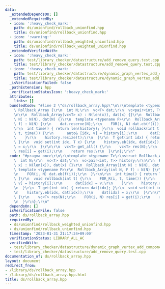 ```yaml
---
data:
  _extendedDependsOn: []
  _extendedRequiredBy:
  - icon: ':heavy_check_mark:'
    path: ds/unionfind/rollback_unionfind.hpp
    title: ds/unionfind/rollback_unionfind.hpp
  - icon: ':warning:'
    path: ds/unionfind/rollback_weighted_unionfind.hpp
    title: ds/unionfind/rollback_weighted_unionfind.hpp
  _extendedVerifiedWith:
  - icon: ':heavy_check_mark:'
    path: test/library_checker/datastructure/add_remove_query.test.cpp
    title: test/library_checker/datastructure/add_remove_query.test.cpp
  - icon: ':heavy_check_mark:'
    path: test/library_checker/datastructure/dynamic_graph_vertex_add_component_sum.test.cpp
    title: test/library_checker/datastructure/dynamic_graph_vertex_add_component_sum.test.cpp
  _isVerificationFailed: false
  _pathExtension: hpp
  _verificationStatusIcon: ':heavy_check_mark:'
  attributes:
    links: []
  bundledCode: "#line 2 \"ds/rollback_array.hpp\"\n\r\ntemplate <typename T>\r\nstruct\
    \ Rollback_Array {\r\n  int N;\r\n  vc<T> dat;\r\n  vc<pair<int, T>> history;\r\
    \n\r\n  Rollback_Array(vc<T> x) : N(len(x)), dat(x) {}\r\n  Rollback_Array(int\
    \ N) : N(N), dat(N) {}\r\n  template <typename F>\r\n  Rollback_Array(int N, F\
    \ f) : N(N) {\r\n    dat.reserve(N);\r\n    FOR(i, N) dat.eb(f(i));\r\n  }\r\n\
    \r\n  int time() { return len(history); }\r\n  void rollback(int t) {\r\n    FOR_R(i,\
    \ t, time()) {\r\n      auto& [idx, v] = history[i];\r\n      dat[idx] = v;\r\n\
    \    }\r\n    history.resize(t);\r\n  }\r\n  T get(int idx) { return dat[idx];\
    \ }\r\n  void set(int idx, T x) {\r\n    history.eb(idx, dat[idx]);\r\n    dat[idx]\
    \ = x;\r\n  }\r\n\r\n  vc<T> get_all() {\r\n    vc<T> res(N);\r\n    FOR(i, N)\
    \ res[i] = get(i);\r\n    return res;\r\n  }\r\n};\r\n"
  code: "#pragma once\r\n\r\ntemplate <typename T>\r\nstruct Rollback_Array {\r\n\
    \  int N;\r\n  vc<T> dat;\r\n  vc<pair<int, T>> history;\r\n\r\n  Rollback_Array(vc<T>\
    \ x) : N(len(x)), dat(x) {}\r\n  Rollback_Array(int N) : N(N), dat(N) {}\r\n \
    \ template <typename F>\r\n  Rollback_Array(int N, F f) : N(N) {\r\n    dat.reserve(N);\r\
    \n    FOR(i, N) dat.eb(f(i));\r\n  }\r\n\r\n  int time() { return len(history);\
    \ }\r\n  void rollback(int t) {\r\n    FOR_R(i, t, time()) {\r\n      auto& [idx,\
    \ v] = history[i];\r\n      dat[idx] = v;\r\n    }\r\n    history.resize(t);\r\
    \n  }\r\n  T get(int idx) { return dat[idx]; }\r\n  void set(int idx, T x) {\r\
    \n    history.eb(idx, dat[idx]);\r\n    dat[idx] = x;\r\n  }\r\n\r\n  vc<T> get_all()\
    \ {\r\n    vc<T> res(N);\r\n    FOR(i, N) res[i] = get(i);\r\n    return res;\r\
    \n  }\r\n};\r\n"
  dependsOn: []
  isVerificationFile: false
  path: ds/rollback_array.hpp
  requiredBy:
  - ds/unionfind/rollback_weighted_unionfind.hpp
  - ds/unionfind/rollback_unionfind.hpp
  timestamp: '2023-01-31 21:17:24+09:00'
  verificationStatus: LIBRARY_ALL_AC
  verifiedWith:
  - test/library_checker/datastructure/dynamic_graph_vertex_add_component_sum.test.cpp
  - test/library_checker/datastructure/add_remove_query.test.cpp
documentation_of: ds/rollback_array.hpp
layout: document
redirect_from:
- /library/ds/rollback_array.hpp
- /library/ds/rollback_array.hpp.html
title: ds/rollback_array.hpp
---
```

